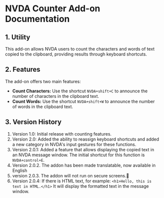 # NVDA Counter Add-on Documentation

## 1\. Utility

This add-on allows NVDA users to count the characters and words of text copied
to the clipboard, providing results through keyboard shortcuts.

## 2\. Features

The add-on offers two main features:

  * **Count Characters:** Use the shortcut `NVDA+shift+C` to announce the number of characters in the clipboard text.
  * **Count Words:** Use the shortcut `NVDA+shift+W` to announce the number of words in the clipboard text.

## 3\. Version History

1. Version 1.0: Initial release with counting features.
2. Version 2.0: Added the ability to reassign keyboard shortcuts and added a new category in NVDA's input gestures for these functions.
3. Version 2.0.1: Added a feature that allows displaying the copied text in an NVDA message window. The initial shortcut for this function is `NVDA+control+E`.
4. Version 2.0.2. The addon has been made translatable, now available in English
5. version 2.0.3. The addon will not run on secure screens.
6. Version 2.0.4: If there is HTML text, for example: `<h1>Hello, this is text in HTML.</h1>` It will display the formatted text in the message window.